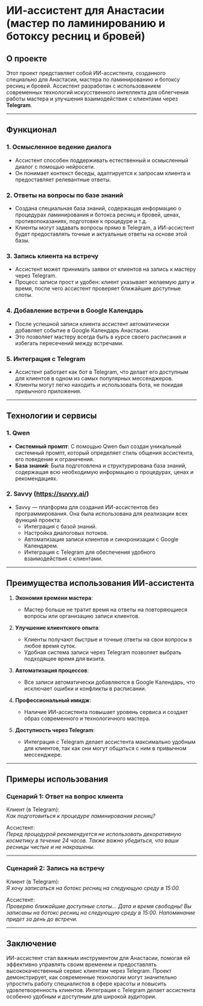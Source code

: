 # ИИ-ассистент для Анастасии (мастер по ламинированию и ботоксу ресниц и бровей)

## О проекте

Этот проект представляет собой ИИ-ассистента, созданного специально для Анастасии, мастера по ламинированию и ботоксу ресниц и бровей. Ассистент разработан с использованием современных технологий искусственного интеллекта для облегчения работы мастера и улучшения взаимодействия с клиентами через **Telegram**.

---

## Функционал

### 1. **Осмысленное ведение диалога**
   - Ассистент способен поддерживать естественный и осмысленный диалог с помощью нейросети.
   - Он понимает контекст беседы, адаптируется к запросам клиента и предоставляет релевантные ответы.

### 2. **Ответы на вопросы по базе знаний**
   - Создана специальная база знаний, содержащая информацию о процедурах ламинирования и ботокса ресниц и бровей, ценах, противопоказаниях, подготовке к процедуре и т.д.
   - Клиенты могут задавать вопросы прямо в Telegram, а ИИ-ассистент будет предоставлять точные и актуальные ответы на основе этой базы.

### 3. **Запись клиента на встречу**
   - Ассистент может принимать заявки от клиентов на запись к мастеру через Telegram.
   - Процесс записи прост и удобен: клиент указывает желаемую дату и время, после чего ассистент проверяет ближайшие доступные слоты.

### 4. **Добавление встречи в Google Календарь**
   - После успешной записи клиента ассистент автоматически добавляет событие в Google Календарь Анастасии.
   - Это позволяет мастеру всегда быть в курсе своего расписания и избегать пересечений между встречами.

### 5. **Интеграция с Telegram**
   - Ассистент работает как бот в Telegram, что делает его доступным для клиентов в одном из самых популярных мессенджеров.
   - Клиенты могут легко находить и использовать бота, не покидая привычного приложения.

---

## Технологии и сервисы

### 1. **Qwen**
   - **Системный промпт**: С помощью Qwen был создан уникальный системный промпт, который определяет стиль общения ассистента, его поведение и ограничения.
   - **База знаний**: Была подготовлена и структурирована база знаний, содержащая всю необходимую информацию о процедурах, ценах и рекомендациях.

### 2. **Savvy (https://suvvy.ai/)**
   - Savvy — платформа для создания ИИ-ассистентов без программирования. Она была использована для реализации всех функций проекта:
     - Интеграция с базой знаний.
     - Настройка диалоговых потоков.
     - Автоматизация записи клиентов и синхронизации с Google Календарем.
     - Интеграция с Telegram для обеспечения удобного взаимодействия с клиентами.

---

## Преимущества использования ИИ-ассистента

1. **Экономия времени мастера**:
   - Мастер больше не тратит время на ответы на повторяющиеся вопросы или организацию записи клиентов.

2. **Улучшение клиентского опыта**:
   - Клиенты получают быстрые и точные ответы на свои вопросы в любое время суток.
   - Удобная система записи через Telegram позволяет выбрать подходящее время для визита.

3. **Автоматизация процессов**:
   - Все записи автоматически добавляются в Google Календарь, что исключает ошибки и конфликты в расписании.

4. **Профессиональный имидж**:
   - Наличие ИИ-ассистента повышает уровень сервиса и создает образ современного и технологичного мастера.

5. **Доступность через Telegram**:
   - Интеграция с Telegram делает ассистента максимально удобным для клиентов, так как они могут общаться с ним в привычном мессенджере.

---

## Примеры использования

### Сценарий 1: Ответ на вопрос клиента
Клиент (в Telegram):  
*Как подготовиться к процедуре ламинирования ресниц?*

Ассистент:  
*Перед процедурой рекомендуется не использовать декоративную косметику в течение 24 часов. Также важно убедиться, что ваши ресницы чистые и не накрашены.*

---

### Сценарий 2: Запись на встречу
Клиент (в Telegram):  
*Я хочу записаться на ботокс ресниц на следующую среду в 15:00.*

Ассистент:  
*Проверяю ближайшие доступные слоты... Дата и время свободны! Вы записаны на ботокс ресниц на следующую среду в 15:00. Напоминание придет за день до встречи.*

---

## Заключение

ИИ-ассистент стал важным инструментом для Анастасии, помогая ей эффективно управлять своим временем и предоставлять высококачественный сервис клиентам через Telegram. Проект демонстрирует, как современные технологии могут значительно упростить работу специалистов в сфере красоты и повысить удовлетворенность клиентов. Интеграция с Telegram делает ассистента особенно удобным и доступным для широкой аудитории.
